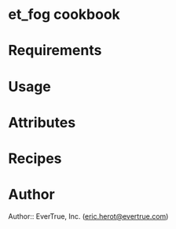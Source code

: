 # et_fog cookbook

# Requirements

# Usage

# Attributes

# Recipes

# Author

Author:: EverTrue, Inc. (<eric.herot@evertrue.com>)
